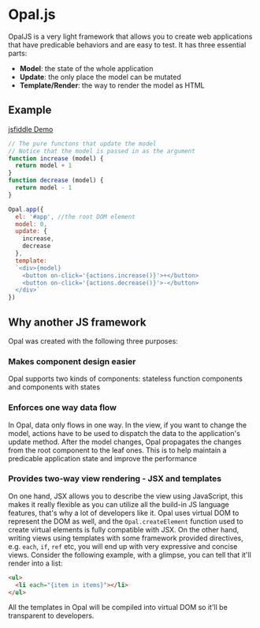 # Opal.js

OpalJS is a very light framework that allows you to create web applications that have predicable behaviors and are easy to test. It has three essential parts: 

* **Model**: the state of the whole application
* **Update**: the only place the model can be mutated
* **Template/Render**: the way to render the model as HTML

## Example
[jsfiddle Demo](https://jsfiddle.net/alex_ou/fomL88qw/)

```javascript
// The pure functons that update the model
// Notice that the model is passed in as the argument
function increase (model) {
  return model + 1
}
function decrease (model) {
  return model - 1
}

Opal.app({
  el: '#app', //the root DOM element
  model: 0,
  update: {
  	increase,
    decrease
  },
  template:
  `<div>{model}
  	<button on-click='{actions.increase()}'>+</button>
    <button on-click='{actions.decrease()}'>-</button>
  </div>`
})

```
## Why another JS framework
Opal was created with the following three purposes:
### Makes component design easier
Opal supports two kinds of components: stateless function components and components with states

### Enforces one way data flow
In Opal, data only flows in one way. In the view, if you want to change the model, actions have to be used to dispatch the data to the application's update method. After the model changes, Opal propagates the changes from the root component to the leaf ones. This is to help maintain a predicable application state and improve the performance

### Provides two-way view rendering - JSX and templates
On one hand, JSX allows you to describe the view using JavaScript, this makes it really flexible as you can utilize all the build-in JS language features, that's why a lot of developers like it. Opal uses virtual DOM to represent the DOM as well, and the `Opal.createElement` function used to create virtual elements is fully compatible with JSX.
On the other hand, writing views using templates with some framework provided directives, e.g. `each`, `if`, `ref` etc, you will end up with very expressive and concise views. Consider the following example, with a glimpse, you can tell that it'll render into a list:

```html
<ul>
  <li each="{item in items}"></li>
</ul>
```
All the templates in Opal will be compiled into virtual DOM so it'll be transparent to developers.

